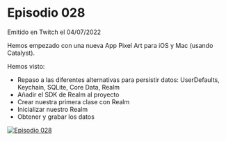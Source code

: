 # Episodio 028

Emitido en Twitch el 04/07/2022 

Hemos empezado con una nueva App Pixel Art para iOS y Mac (usando Catalyst).

Hemos visto: 
- Repaso a las diferentes alternativas para persistir datos: UserDefaults, Keychain, SQLite, Core Data, Realm
- Añadir el SDK de Realm al proyecto
- Crear nuestra primera clase con Realm
- Inicializar nuestro Realm
- Obtener y grabar los datos

[![Episodio 028](http://img.youtube.com/vi/L_pb5_7oriM/0.jpg)](https://youtu.be/L_pb5_7oriM )
